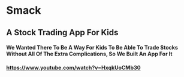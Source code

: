# Smack

## A Stock Trading App For Kids

#### We Wanted There To Be A Way For Kids To Be Able To Trade Stocks Without All Of The Extra Complications, So We Built An App For It

#### https://www.youtube.com/watch?v=HxqkUoCMb30
